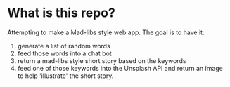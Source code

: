 # What is this repo?

Attempting to make a Mad-libs style web app. The goal is to have it:
1. generate a list of random words
2. feed those words into a chat bot
3. return a mad-libs style short story based on the keywords
4. feed one of those keywords into the Unsplash API and return an image to help 'illustrate' the short story.
